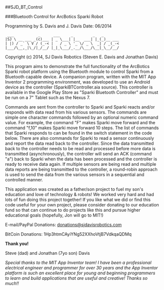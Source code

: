 ##SJD_BT_Control

###Bluetooth Control for ArcBotics Sparki Robot

Programming by S. Davis and J. Davis
Date: 06/2014
```
 ___           _      ___     _         _   _       
|SJ \ __ ___ _(c)___ | _ \___| |__  ___| |_(_)__ ___
| |) / _` \ V / (_-< |   / _ \ '_ \/ _ \  _| / _(_-<
|___/\__,_|\_/|_/__/ |_|_\___/_.__/\___/\__|_\__/__/
```
Copyright (c) 2014, SJ Davis Robotics (Steven E. Davis and Jonathan Davis)

This program aims to demonstrate the full functionality of the ArcBotics Sparki robot
platform using the Bluetooth module to control Sparki from a Bluetooth capable device.
A companion program, written with the MIT App Inventor 2 programming environment, was
developed to use an Android device as the controller (SparkiBTController.aia source).
This controller is available in the Google Play Store as "Sparki Bluetooth Controller"
and must be run on a 7" Tablet such as the Nexus 7.

Commands are sent from the controller to Sparki and Sparki reacts and/or responds with
data read from his various sensors.  The commands are simple one character commands
followed by an optional numeric command value.  For example, the command "F" makes
Sparki move forward and the command "f,10" makes Sparki move forward 10 steps.  The list 
of commands that Sparki responds to can be found in the switch statement in the code
below.  There are also commands for Sparki to read a sensor continuously and report the 
data read back to the controller.  Since the data transmitted back to the controller 
needs to be read and processed before more data is transmitted (asynchronously), the 
controller will send an ACK (command "a") back to Sparki when the data has been processed 
and the controller is ready to receive data again.  If multiple sensors are being read 
and multiple data reports are being transmitted to the controller, a round-robin approach 
is used to send the data from the various sensors in a sequential and controlled manner.           
                
This application was created as a father/son project to fuel my son's education and love 
of technology & robots!  We worked very hard and had lots of fun doing this project
together!  If you like what we did or find this code useful for your own project, please 
consider donating to our education fund so that can continue to do projects like this and 
pursue higher educational goals (hopefully, Jon will go to MIT!)

E-mail/PayPal Donations: donations@sjdavisrobotics.com

BitCoin Donations: 1Hp3htmCAyiYNg52XXhoVtjB7VdkqaQDMq

**Thank you!**

Steve (dad) and Jonathan (7yo son) Davis
 
*Special thanks to the MIT App Inventor team!  I have been a professional electrical 
engineer and programmer for over 30 years and the App Inventor platform is such an 
excellent place for young and beginning programmers to learn and build applications that
are useful and creative!  Thanks so much!!* 

